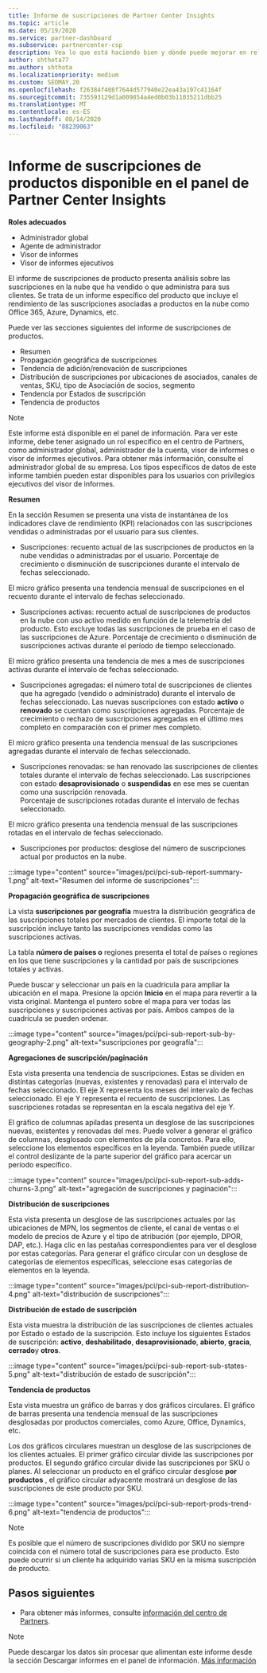 ```yaml
---
title: Informe de suscripciones de Partner Center Insights
ms.topic: article
ms.date: 05/19/2020
ms.service: partner-dashboard
ms.subservice: partnercenter-csp
description: Vea lo que está haciendo bien y dónde puede mejorar en relación con las suscripciones en la nube que vende o administra para sus clientes.
author: shthota77
ms.author: shthota
ms.localizationpriority: medium
ms.custom: SEOMAY.20
ms.openlocfilehash: f26384f408f7644d577940e22ea43a197c41164f
ms.sourcegitcommit: 735593129d1a009854a4ed0b03b11035211dbb25
ms.translationtype: MT
ms.contentlocale: es-ES
ms.lasthandoff: 08/14/2020
ms.locfileid: "88239063"
---
```

# <a name="product-subscriptions-report-available-from-the-partner-center-insights-dashboard"></a>Informe de suscripciones de productos disponible en el panel de Partner Center Insights

**Roles adecuados**
- Administrador global
- Agente de administrador
- Visor de informes
- Visor de informes ejecutivos

El informe de suscripciones de producto presenta análisis sobre las suscripciones en la nube que ha vendido o que administra para sus clientes. Se trata de un informe específico del producto que incluye el rendimiento de las suscripciones asociadas a productos en la nube como Office 365, Azure, Dynamics, etc.

Puede ver las secciones siguientes del informe de suscripciones de productos.

- Resumen
- Propagación geográfica de suscripciones
- Tendencia de adición/renovación de suscripciones
- Distribución de suscripciones por ubicaciones de asociados, canales de ventas, SKU, tipo de Asociación de socios, segmento
- Tendencia por Estados de suscripción
- Tendencia de productos

 > [!NOTE]
 > Este informe está disponible en el panel de información. Para ver este informe, debe tener asignado un rol específico en el centro de Partners, como administrador global, administrador de la cuenta, visor de informes o visor de informes ejecutivos. Para obtener más información, consulte el administrador global de su empresa. Los tipos específicos de datos de este informe también pueden estar disponibles para los usuarios con privilegios ejecutivos del visor de informes.

**Resumen**

En la sección Resumen se presenta una vista de instantánea de los indicadores clave de rendimiento (KPI) relacionados con las suscripciones vendidas o administradas por el usuario para sus clientes.  

- Suscripciones: recuento actual de las suscripciones de productos en la nube vendidas o administradas por el usuario.
Porcentaje de crecimiento o disminución de suscripciones durante el intervalo de fechas seleccionado.

El micro gráfico presenta una tendencia mensual de suscripciones en el recuento durante el intervalo de fechas seleccionado.

- Suscripciones activas: recuento actual de suscripciones de productos en la nube con uso activo medido en función de la telemetría del producto. Esto excluye todas las suscripciones de prueba en el caso de las suscripciones de Azure.
Porcentaje de crecimiento o disminución de suscripciones activas durante el período de tiempo seleccionado.

El micro gráfico presenta una tendencia de mes a mes de suscripciones activas durante el intervalo de fechas seleccionado.

- Suscripciones agregadas: el número total de suscripciones de clientes que ha agregado (vendido o administrado) durante el intervalo de fechas seleccionado. Las nuevas suscripciones con estado **activo** o **renovado** se cuentan como suscripciones agregadas.
Porcentaje de crecimiento o rechazo de suscripciones agregadas en el último mes completo en comparación con el primer mes completo.

El micro gráfico presenta una tendencia mensual de las suscripciones agregadas durante el intervalo de fechas seleccionado.

- Suscripciones renovadas: se han renovado las suscripciones de clientes totales durante el intervalo de fechas seleccionado. Las suscripciones con estado **desaprovisionado** o **suspendidas** en ese mes se cuentan como una suscripción renovada.  
Porcentaje de suscripciones rotadas durante el intervalo de fechas seleccionado.

El micro gráfico presenta una tendencia mensual de las suscripciones rotadas en el intervalo de fechas seleccionado.

- Suscripciones por productos: desglose del número de suscripciones actual por productos en la nube.

:::image type="content" source="images/pci/pci-sub-report-summary-1.png" alt-text="Resumen del informe de suscripciones":::

**Propagación geográfica de suscripciones**

La vista **suscripciones por geografía** muestra la distribución geográfica de las suscripciones totales por mercados de clientes. El importe total de la suscripción incluye tanto las suscripciones vendidas como las suscripciones activas.

La tabla **número de países o** regiones presenta el total de países o regiones en los que tiene suscripciones y la cantidad por país de suscripciones totales y activas.

Puede buscar y seleccionar un país en la cuadrícula para ampliar la ubicación en el mapa. Presione la opción **Inicio** en el mapa para revertir a la vista original. Mantenga el puntero sobre el mapa para ver todas las suscripciones y suscripciones activas por país. Ambos campos de la cuadrícula se pueden ordenar.

:::image type="content" source="images/pci/pci-sub-report-sub-by-geography-2.png" alt-text="suscripciones por geografía":::

**Agregaciones de suscripción/paginación**

Esta vista presenta una tendencia de suscripciones. Estas se dividen en distintas categorías (nuevas, existentes y renovadas) para el intervalo de fechas seleccionado. El eje X representa los meses del intervalo de fechas seleccionado. El eje Y representa el recuento de suscripciones. Las suscripciones rotadas se representan en la escala negativa del eje Y. 

El gráfico de columnas apiladas presenta un desglose de las suscripciones nuevas, existentes y renovadas del mes. Puede volver a generar el gráfico de columnas, desglosado con elementos de pila concretos. Para ello, seleccione los elementos específicos en la leyenda. También puede utilizar el control deslizante de la parte superior del gráfico para acercar un período específico.

:::image type="content" source="images/pci/pci-sub-report-sub-adds-churns-3.png" alt-text="agregación de suscripciones y paginación":::

**Distribución de suscripciones**

Esta vista presenta un desglose de las suscripciones actuales por las ubicaciones de MPN, los segmentos de cliente, el canal de ventas o el modelo de precios de Azure y el tipo de atribución (por ejemplo, DPOR, DAP, etc.). Haga clic en las pestañas correspondientes para ver el desglose por estas categorías. Para generar el gráfico circular con un desglose de categorías de elementos específicas, seleccione esas categorías de elementos en la leyenda.

:::image type="content" source="images/pci/pci-sub-report-distribution-4.png" alt-text="distribución de suscripciones":::

**Distribución de estado de suscripción**

Esta vista muestra la distribución de las suscripciones de clientes actuales por Estado o estado de la suscripción. Esto incluye los siguientes Estados de suscripción: **activo**, **deshabilitado**, **desaprovisionado**, **abierto**, **gracia**, **cerrado**y **otros**.

:::image type="content" source="images/pci/pci-sub-report-sub-states-5.png" alt-text="distribución de estado de suscripción":::

**Tendencia de productos**

Esta vista muestra un gráfico de barras y dos gráficos circulares. El gráfico de barras presenta una tendencia mensual de las suscripciones desglosadas por productos comerciales, como Azure, Office, Dynamics, etc.

Los dos gráficos circulares muestran un desglose de las suscripciones de los clientes actuales. El primer gráfico circular divide las suscripciones por productos. El segundo gráfico circular divide las suscripciones por SKU o planes. Al seleccionar un producto en el gráfico circular desglose **por productos** , el gráfico circular adyacente mostrará un desglose de las suscripciones de este producto por SKU.

:::image type="content" source="images/pci/pci-sub-report-prods-trend-6.png" alt-text="tendencia de productos":::

> [!NOTE]
 > Es posible que el número de suscripciones dividido por SKU no siempre coincida con el número total de suscripciones para ese producto. Esto puede ocurrir si un cliente ha adquirido varias SKU en la misma suscripción de producto.

## <a name="next-steps"></a>Pasos siguientes

- Para obtener más informes, consulte [información del centro de Partners](partner-center-insights.md).

>[!NOTE] 
> Puede descargar los datos sin procesar que alimentan este informe desde la sección Descargar informes en el panel de información. [Más información](pci-download-reports.md) 
